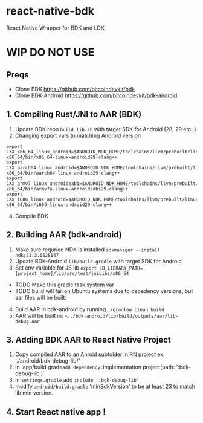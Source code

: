# react-native-bdk
React Native Wrapper for BDK and LDK

# WIP DO NOT USE 

## Preqs
- Clone BDK
https://github.com/bitcoindevkit/bdk
- Clone BDK-Android
https://github.com/bitcoindevkit/bdk-android

## 1. Compiling Rust/JNI to AAR (BDK)
1. Update BDK repo `build_lib.sh` with target SDK for Android (28, 29 etc..)
3. Changing export vars to matching Android version

```
export CXX_x86_64_linux_android=$ANDROID_NDK_HOME/toolchains/llvm/prebuilt/linux-x86_64/bin/x86_64-linux-android29-clang++
export CXX_aarch64_linux_android=$ANDROID_NDK_HOME/toolchains/llvm/prebuilt/linux-x86_64/bin/aarch64-linux-android29-clang++
export CXX_armv7_linux_androideabi=$ANDROID_NDK_HOME/toolchains/llvm/prebuilt/linux-x86_64/bin/armv7a-linux-androideabi29-clang++
export CXX_i686_linux_android=$ANDROID_NDK_HOME/toolchains/llvm/prebuilt/linux-x86_64/bin/i686-linux-android29-clang++
```
4.  Compile BDK 

## 2.  Building AAR (bdk-android)
1. Make sure requried NDK is installed
`sdkmanager --install ndk;21.3.6528147`
2. Update BDK-Android `lib/build.gradle` with target SDK for Android 
3. Set env variable for JS lib 
`export LD_LIBRARY_PATH=[project_home]/lib/src/test/jniLibs/x86_64`
- TODO Make this gradle task system var
- TODO build will fail on Ubuntu systems due to depedency versions, but aar files will be built:
4. Build AAR in bdk-android by running
`./gradlew clean build`
5. AAR will be built in:
`~../bdk-android/lib/build/outputs/aar/lib-debug.aar`

## 3. Adding BDK AAR to React Native Project
1. Copy compiled AAR to an Anroid subfolder in RN project ex: './android/bdk-debug-lib/'
2. in 'app/build.grade` add dependency:
`implementation project(path: ':bdk-debug-lib')`
3. in  `settings.gradle` add `include ':bdk-debug-lib'`
4. modify `android/build.gradle` 'minSdkVersion' to be at least 23 to match lib min version.

## 4. Start React native app !


